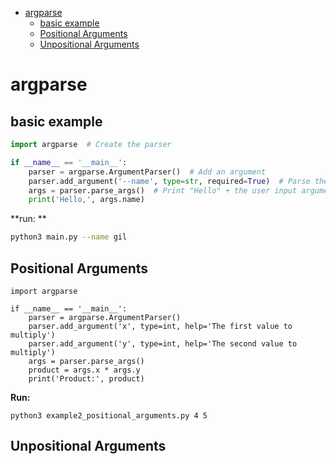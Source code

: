 <!--ts-->
* [argparse](#argparse)
   * [basic example](#basic-example)
   * [Positional Arguments](#positional-arguments)
   * [Unpositional Arguments](#unpositional-arguments)

<!-- Created by https://github.com/ekalinin/github-markdown-toc -->
<!-- Added by: gil_diy, at: Sat 03 Dec 2022 13:49:07 IST -->

<!--te-->


# argparse

## basic example

```python
import argparse  # Create the parser

if __name__ == '__main__':
    parser = argparse.ArgumentParser()  # Add an argument
    parser.add_argument('--name', type=str, required=True)  # Parse the argument
    args = parser.parse_args()  # Print "Hello" + the user input argument
    print('Hello,', args.name)
```

**run: **
```bash
python3 main.py --name gil
```

## Positional Arguments

```pyhton
import argparse

if __name__ == '__main__':
    parser = argparse.ArgumentParser()
    parser.add_argument('x', type=int, help='The first value to multiply')
    parser.add_argument('y', type=int, help='The second value to multiply')
    args = parser.parse_args()
    product = args.x * args.y
    print('Product:', product)

```

**Run:**

```
python3 example2_positional_arguments.py 4 5
```

## Unpositional Arguments



